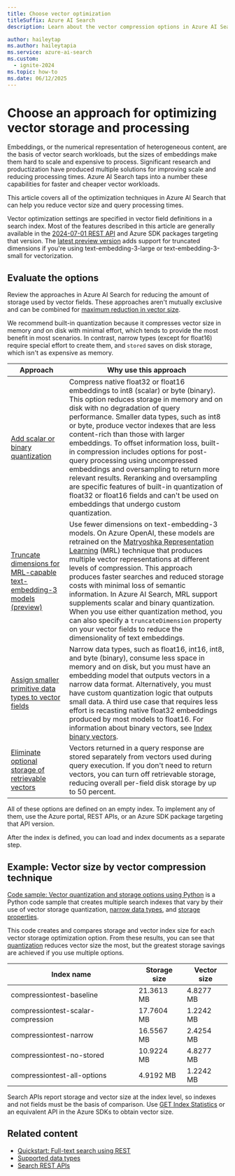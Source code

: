 ```yaml
---
title: Choose vector optimization
titleSuffix: Azure AI Search
description: Learn about the vector compression options in Azure AI Search, and how to reduce storage through narrow data types, built-in scalar or quantization, truncated dimensions, and elimination of redundant storage.

author: haileytap
ms.author: haileytapia
ms.service: azure-ai-search
ms.custom:
  - ignite-2024
ms.topic: how-to
ms.date: 06/12/2025
---
```


# Choose an approach for optimizing vector storage and processing

Embeddings, or the numerical representation of heterogeneous content, are the basis of vector search workloads, but the sizes of embeddings make them hard to scale and expensive to process. Significant research and productization have produced multiple solutions for improving scale and reducing processing times. Azure AI Search taps into a number these capabilities for faster and cheaper vector workloads.

This article covers all of the optimization techniques in Azure AI Search that can help you reduce vector size and query processing times.

Vector optimization settings are specified in vector field definitions in a search index. Most of the features described in this article are generally available in the [2024-07-01 REST API](/rest/api/searchservice/operation-groups?view=rest-searchservice-2024-07-01&preserve-view=true) and Azure SDK packages targeting that version. The [latest preview version](/rest/api/searchservice/search-service-api-versions#preview-versions) adds support for truncated dimensions if you're using text-embedding-3-large or text-embedding-3-small for vectorization.

## Evaluate the options

Review the approaches in Azure AI Search for reducing the amount of storage used by vector fields. These approaches aren't mutually exclusive and can be combined for [maximum reduction in vector size](#example-vector-size-by-vector-compression-technique).

We recommend built-in quantization because it compresses vector size in memory *and* on disk with minimal effort, which tends to provide the most benefit in most scenarios. In contrast, narrow types (except for float16) require special effort to create them, and `stored` saves on disk storage, which isn't as expensive as memory.

| Approach | Why use this approach |
|----------|---------------------|
| [Add scalar or binary quantization](vector-search-how-to-quantization.md) | Compress native float32 or float16 embeddings to int8 (scalar) or byte (binary). This option reduces storage in memory and on disk with no degradation of query performance. Smaller data types, such as int8 or byte, produce vector indexes that are less content-rich than those with larger embeddings. To offset information loss, built-in compression includes options for post-query processing using uncompressed embeddings and oversampling to return more relevant results. Reranking and oversampling are specific features of built-in quantization of float32 or float16 fields and can't be used on embeddings that undergo custom quantization. |
| [Truncate dimensions for MRL-capable text-embedding-3 models (preview)](vector-search-how-to-truncate-dimensions.md) | Use fewer dimensions on text-embedding-3 models. On Azure OpenAI, these models are retrained on the [Matryoshka Representation Learning](https://arxiv.org/abs/2205.13147) (MRL) technique that produces multiple vector representations at different levels of compression. This approach produces faster searches and reduced storage costs with minimal loss of semantic information. In Azure AI Search, MRL support supplements scalar and binary quantization. When you use either quantization method, you can also specify a `truncateDimension` property on your vector fields to reduce the dimensionality of text embeddings. |
| [Assign smaller primitive data types to vector fields](vector-search-how-to-assign-narrow-data-types.md) | Narrow data types, such as float16, int16, int8, and byte (binary), consume less space in memory and on disk, but you must have an embedding model that outputs vectors in a narrow data format. Alternatively, you must have custom quantization logic that outputs small data. A third use case that requires less effort is recasting native float32 embeddings produced by most models to float16. For information about binary vectors, see [Index binary vectors](vector-search-how-to-index-binary-data.md). |
| [Eliminate optional storage of retrievable vectors](vector-search-how-to-storage-options.md) | Vectors returned in a query response are stored separately from vectors used during query execution. If you don't need to return vectors, you can turn off retrievable storage, reducing overall per-field disk storage by up to 50 percent. |

All of these options are defined on an empty index. To implement any of them, use the Azure portal, REST APIs, or an Azure SDK package targeting that API version.

After the index is defined, you can load and index documents as a separate step.

## Example: Vector size by vector compression technique

[Code sample: Vector quantization and storage options using Python](https://github.com/Azure/azure-search-vector-samples/blob/main/demo-python/code/vector-quantization-and-storage/README.md) is a Python code sample that creates multiple search indexes that vary by their use of vector storage quantization, [narrow data types](vector-search-how-to-assign-narrow-data-types.md), and [storage properties](vector-search-how-to-storage-options.md).

This code creates and compares storage and vector index size for each vector storage optimization option. From these results, you can see that [quantization](vector-search-how-to-quantization.md) reduces vector size the most, but the greatest storage savings are achieved if you use multiple options.

| Index name | Storage size | Vector size |
|------------|--------------|-------------|
| compressiontest-baseline | 21.3613 MB | 4.8277 MB |
| compressiontest-scalar-compression | 17.7604 MB | 1.2242 MB |
| compressiontest-narrow | 16.5567 MB | 2.4254 MB |
| compressiontest-no-stored | 10.9224 MB | 4.8277 MB |
| compressiontest-all-options | 4.9192 MB | 1.2242 MB |

Search APIs report storage and vector size at the index level, so indexes and not fields must be the basis of comparison. Use [GET Index Statistics](/rest/api/searchservice/indexes/get-statistics) or an equivalent API in the Azure SDKs to obtain vector size.

## Related content

- [Quickstart: Full-text search using REST](search-get-started-text.md)
- [Supported data types](/rest/api/searchservice/supported-data-types)
- [Search REST APIs](/rest/api/searchservice/)
